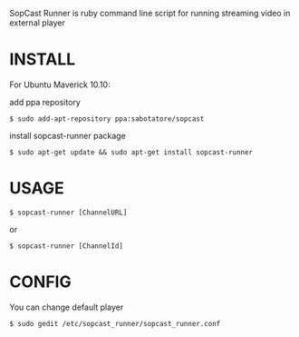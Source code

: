 SopCast Runner is ruby command line script for running streaming video in external player

INSTALL
=======

For Ubuntu Maverick 10.10:

add ppa repository

    $ sudo add-apt-repository ppa:sabotatore/sopcast

install sopcast-runner package
    
    $ sudo apt-get update && sudo apt-get install sopcast-runner

USAGE
=====

    $ sopcast-runner [ChannelURL]

or

    $ sopcast-runner [ChannelId]

CONFIG
======

You can change default player

    $ sudo gedit /etc/sopcast_runner/sopcast_runner.conf

